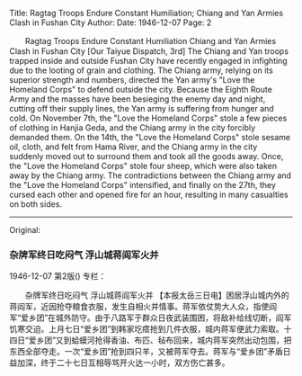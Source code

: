 Title: Ragtag Troops Endure Constant Humiliation; Chiang and Yan Armies Clash in Fushan City
Author:
Date: 1946-12-07
Page: 2

　　Ragtag Troops Endure Constant Humiliation
    Chiang and Yan Armies Clash in Fushan City
    [Our Taiyue Dispatch, 3rd] The Chiang and Yan troops trapped inside and outside Fushan City have recently engaged in infighting due to the looting of grain and clothing. The Chiang army, relying on its superior strength and numbers, directed the Yan army's "Love the Homeland Corps" to defend outside the city. Because the Eighth Route Army and the masses have been besieging the enemy day and night, cutting off their supply lines, the Yan army is suffering from hunger and cold. On November 7th, the "Love the Homeland Corps" stole a few pieces of clothing in Hanjia Geda, and the Chiang army in the city forcibly demanded them. On the 14th, the "Love the Homeland Corps" stole sesame oil, cloth, and felt from Hama River, and the Chiang army in the city suddenly moved out to surround them and took all the goods away. Once, the "Love the Homeland Corps" stole four sheep, which were also taken away by the Chiang army. The contradictions between the Chiang army and the "Love the Homeland Corps" intensified, and finally on the 27th, they cursed each other and opened fire for an hour, resulting in many casualties on both sides.



<hr /> 

Original: 


### 杂牌军终日吃闷气  浮山城蒋阎军火并

1946-12-07
第2版()
专栏：

　　杂牌军终日吃闷气
    浮山城蒋阎军火并
    【本报太岳三日电】困居浮山城内外的蒋阎军，近因抢夺粮食衣服，发生自相火并情事。蒋军依仗势大人众，指使阎军“爱乡团”在城外防守。由于八路军于群众日夜武装围困，将敌补给线切断，阎军饥寒交迫。上月七日“爱乡团”到韩家圪瘩抢到几件衣服，城内蒋军便武力索取。十四日“爱乡团”又到蛤蟆河抢得香油、布匹、毡布回来，城内蒋军突然出动包围，把东西全部夺走。一次“爱乡团”抢到四只羊，又被蒋军夺去。蒋军与“爱乡团”矛盾日益加深，终于二十七日互相辱骂开火达一小时，双方伤亡甚多。
